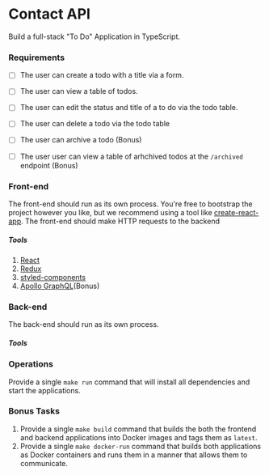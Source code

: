 # Contact API
Build a full-stack "To Do" Application in TypeScript. 

### Requirements
- [ ] The user can create a todo with a title via a form.
- [ ] The user can view a table of todos.
- [ ] The user can edit the status and title of a to do via the todo table.
- [ ] The user can delete a todo via the todo table
- [ ] The user can archive a todo (Bonus)
- [ ] The user user can view a table of arhchived todos at the `/archived` endpoint (Bonus)


### Front-end 
The front-end should run as its own process. You're free to bootstrap the project however you like, but we recommend using a tool like [create-react-app](https://github.com/facebook/create-react-app). The front-end should make HTTP requests to the backend 

##### Tools
1. [React](https://github.com/facebook/react)
2. [Redux](https://github.com/reduxjs/redux.git)
3. [styled-components](https://github.com/styled-components/styled-components)
4. [Apollo GraphQL](https://github.com/apollographql/apollo-client)(Bonus)

### Back-end
The back-end should run as its own process.

##### Tools


### Operations
Provide a single `make run` command that will install all dependencies and start the applications.

### Bonus Tasks
1. Provide a single `make build` command that builds the both the frontend and backend applications into Docker images and tags them as `latest`.
2. Provide a single `make docker-run` command that builds both applications as Docker containers and runs them in a manner that allows them to communicate.
